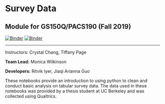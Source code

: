 # Survey Data
## Module for GS150Q/PACS190 (Fall 2019)

[![Binder](https://mybinder.org/badge.svg)](https://mybinder.org/v2/gh/ds-modules/surveydata/master)
[![Binder](https://img.shields.io/badge/Launch-UCB%20Datahub-blue.svg)](https://datahub.berkeley.edu/hub/user-redirect/git-pull?repo=https%3A%2F%2Fgithub.com%2Fds-modules%2Fsurveydata&urlpath=tree%2Fsurveydata%2F)

-----

Instructors: Crystal Chang, Tiffany Page

**Team Lead:** Monica Wilkinson

**Developers:** Ritvik Iyer, Jiaqi Arianna Guo

These notebooks provide an introduction to using python to clean and conduct basic analysis on tabular survey data. The data used in these notebooks was provided by a thesis student at UC Berkeley and was collected using Qualtrics.
